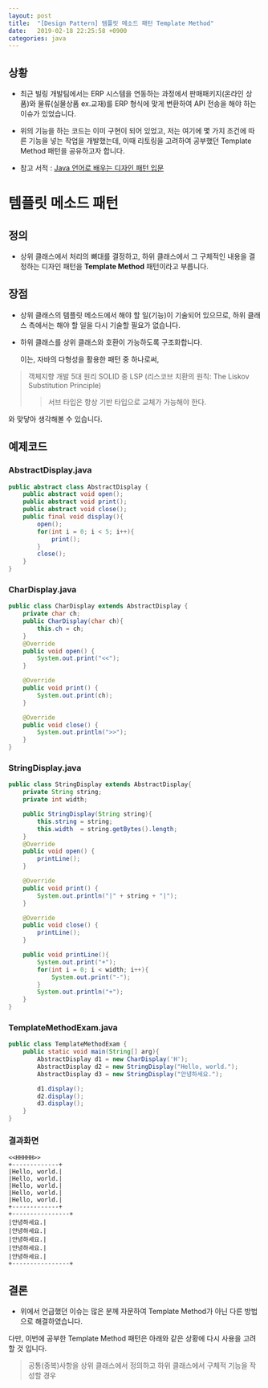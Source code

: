 ```yaml
---
layout: post
title:  "[Design Pattern] 템플릿 메소드 패턴 Template Method"
date:   2019-02-18 22:25:58 +0900
categories: java
---
```


## 상황

  * 최근 빌링 개발팀에서는 ERP 시스템을 연동하는 과정에서 판매패키지(온라인 상품)와 물류(실물상품 ex.교재)를 ERP 형식에 맞게
  변환하여 API 전송을 해야 하는 이슈가 있었습니다.
  
  * 위의 기능을 하는 코드는 이미 구현이 되어 있었고, 저는 여기에 몇 가지 조건에 따른 기능을 넣는 작업을 개발했는데, 이때 
   리토링을 고려하여 공부했던 Template Method 패턴을 공유하고자 합니다.
   
  * 참고 서적 :  [Java 언어로 배우는 디자인 패턴 입문](http://www.yes24.com/Product/goods/2918928)

# 템플릿 메소드 패턴  

## 정의
  * 상위 클래스에서 처리의 뼈대를 결정하고, 하위 클래스에서 그 구체적인 내용을 결정하는 디자인 패턴을 **Template Method** 패턴이라고 부릅니다. 


## 장점
  * 상위 클래스의 템플릿 메소드에서 해야 할 일(기능)이 기술되어 있으므로, 하위 클래스 측에서는 해야 할 일을 다시 기술할 필요가 없습니다.
  
  * 하위 클래스를 상위 클래스와 호환이 가능하도록 구조화합니다.
  
    이는, 자바의 다형성을 활용한 패턴 중 하나로써, 
  
  > 객체지향 개발 5대 원리 SOLID 중 LSP (리스코브 치환의 원칙: The Liskov Substitution Principle) 
  >> 서브 타입은 항상 기반 타입으로 교체가 가능해야 한다. 
  
  와 맞닿아 생각해볼 수 있습니다.


## 예제코드  
### AbstractDisplay.java
  ```java
  public abstract class AbstractDisplay {
      public abstract void open();
      public abstract void print();
      public abstract void close();
      public final void display(){
          open();
          for(int i = 0; i < 5; i++){
              print();
          }
          close();
      }
  }
  ```
### CharDisplay.java
  ```java
  public class CharDisplay extends AbstractDisplay {
      private char ch;
      public CharDisplay(char ch){
          this.ch = ch;
      }
      @Override
      public void open() {
          System.out.print("<<");
      }
  
      @Override
      public void print() {
          System.out.print(ch);
      }
  
      @Override
      public void close() {
          System.out.println(">>");
      }
  }
  ```
### StringDisplay.java
  ```java
  public class StringDisplay extends AbstractDisplay{
      private String string;
      private int width;
  
      public StringDisplay(String string){
          this.string = string;
          this.width  = string.getBytes().length;
      }
      @Override
      public void open() {
          printLine();
      }
  
      @Override
      public void print() {
          System.out.println("|" + string + "|");
      }
  
      @Override
      public void close() {
          printLine();
      }
  
      public void printLine(){
          System.out.print("+");
          for(int i = 0; i < width; i++){
              System.out.print("-");
          }
          System.out.println("+");
      }
  }
  ```
### TemplateMethodExam.java
  ```java
  public class TemplateMethodExam {
      public static void main(String[] arg){
          AbstractDisplay d1 = new CharDisplay('H');
          AbstractDisplay d2 = new StringDisplay("Hello, world.");
          AbstractDisplay d3 = new StringDisplay("안녕하세요.");
  
          d1.display();
          d2.display();
          d3.display();
      }
  }
  ```
### 결과화면
    <<HHHHH>>
    +-------------+
    |Hello, world.|
    |Hello, world.|
    |Hello, world.|
    |Hello, world.|
    |Hello, world.|
    +-------------+
    +----------------+
    |안녕하세요.|
    |안녕하세요.|
    |안녕하세요.|
    |안녕하세요.|
    |안녕하세요.|
    +----------------+

## 결론
  * 위에서 언급했던 이슈는 많은 분께 자문하여 Template Method가 아닌 다른 방법으로 해결하였습니다.
  
  다만, 이번에 공부한 Template Method 패턴은 아래와 같은 상황에 다시 사용을 고려할 것 입니다.
  
  >  공통(중복)사항을 상위 클래스에서 정의하고 하위 클래스에서 구체적 기능을 작성할 경우
  
  
